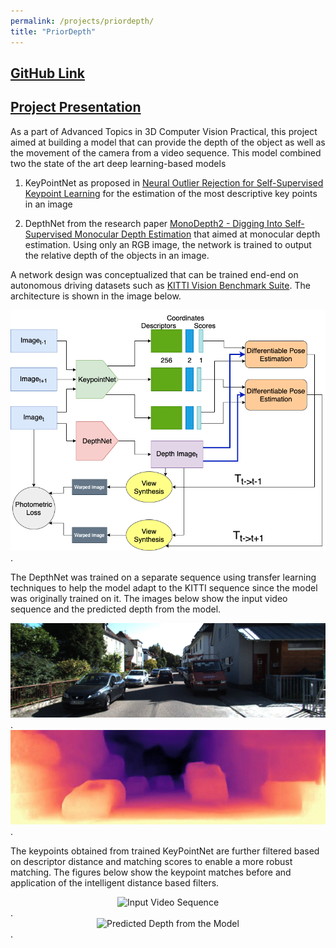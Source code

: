 ```yaml
---
permalink: /projects/priordepth/
title: "PriorDepth"
---
```


## [GitHub Link](https://github.com/PSRahul/PriorDepth)
## [Project Presentation](https://github.com/PSRahul/PriorDepth/blob/main/PriorDepth_Project.pptx)



As a part of Advanced Topics in 3D Computer Vision Practical, this project aimed at building a model that can provide the depth of the object as well as the movement of the camera from a video sequence. This model combined two the state of the art deep learning-based models

1. KeyPointNet as proposed in [Neural Outlier Rejection for Self-Supervised Keypoint Learning](https://arxiv.org/abs/1912.10615) for the estimation of the most descriptive key points in an image

2. DepthNet from the research paper [MonoDepth2 - Digging Into Self-Supervised Monocular Depth Estimation](https://arxiv.org/abs/1806.01260) that aimed at monocular depth estimation. Using only an RGB image, the network is trained to output the relative depth of the objects in an image.

A network design was conceptualized that can be trained end-end on autonomous driving datasets such as [KITTI Vision Benchmark Suite](https://www.cvlibs.net/datasets/kitti/). The architecture is shown in the image below.

<center><img src="/assets/images/priordepth/priordepth1.png" alt="PriorDepth Architecture"></center>.

The DepthNet was trained on a separate sequence using transfer learning techniques to help the model adapt to the KITTI sequence since the model was originally trained on it. The images below show the input video sequence and the predicted depth from the model.


<center><img src="/assets/images/priordepth/priordepth2.gif" alt="Input Video Sequence"></center>.

<center><img src="/assets/images/priordepth/priordepth3.gif" alt="Predicted Depth from the Model"></center>.

The keypoints obtained from trained KeyPointNet are further filtered based on descriptor distance and matching scores to enable a more robust matching. The figures below show the keypoint matches before and application of the intelligent distance based filters.

<center><img src="/assets/images/priordepth/priordepth4.gif" alt="Input Video Sequence"></center>.

<center><img src="/assets/images/priordepth/priordepth5.gif" alt="Predicted Depth from the Model"></center>.
